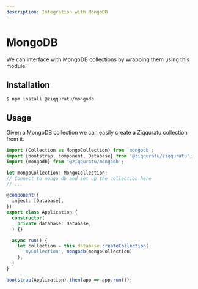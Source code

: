 ```yaml
---
description: Integration with MongoDB
---
```


# MongoDB

We can interface with MongoDB collections by wrapping them using this module.

## Installation

```text
$ npm install @ziqquratu/mongodb
```

## Usage

Given a MongoDB collection we can easily create a Ziqquratu collection from it.

```typescript
import {Collection as MongoCollection} from 'mongodb';
import {bootstrap, component, Database} from '@ziqquratu/ziqquratu';
import {mongodb} from '@ziqquratu/mongodb';

let mongoCollection: MongoCollection;
// Connect to mongo db and set up the collection here
// ...

@component({
  inject: [Database],
})
export class Application {
  constructor(
    private database: Database,
  ) {}

  async run() {
    let collection = this.database.createCollection(
      'myCollection', mongodb(mongoCollection)
    );
  }
}

bootstrap(Application).then(app => app.run());
```

